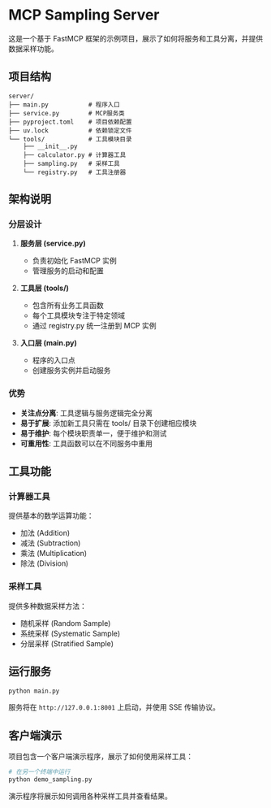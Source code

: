 # MCP Sampling Server

这是一个基于 FastMCP 框架的示例项目，展示了如何将服务和工具分离，并提供数据采样功能。

## 项目结构

```
server/
├── main.py           # 程序入口
├── service.py        # MCP服务类
├── pyproject.toml    # 项目依赖配置
├── uv.lock           # 依赖锁定文件
└── tools/            # 工具模块目录
    ├── __init__.py
    ├── calculator.py # 计算器工具
    ├── sampling.py   # 采样工具
    └── registry.py   # 工具注册器
```

## 架构说明

### 分层设计

1. **服务层 (service.py)**
   - 负责初始化 FastMCP 实例
   - 管理服务的启动和配置

2. **工具层 (tools/)**
   - 包含所有业务工具函数
   - 每个工具模块专注于特定领域
   - 通过 registry.py 统一注册到 MCP 实例

3. **入口层 (main.py)**
   - 程序的入口点
   - 创建服务实例并启动服务

### 优势

- **关注点分离**: 工具逻辑与服务逻辑完全分离
- **易于扩展**: 添加新工具只需在 tools/ 目录下创建相应模块
- **易于维护**: 每个模块职责单一，便于维护和测试
- **可重用性**: 工具函数可以在不同服务中重用

## 工具功能

### 计算器工具
提供基本的数学运算功能：
- 加法 (Addition)
- 减法 (Subtraction)
- 乘法 (Multiplication)
- 除法 (Division)

### 采样工具
提供多种数据采样方法：
- 随机采样 (Random Sample)
- 系统采样 (Systematic Sample)
- 分层采样 (Stratified Sample)

## 运行服务

```bash
python main.py
```

服务将在 `http://127.0.0.1:8001` 上启动，并使用 SSE 传输协议。

## 客户端演示

项目包含一个客户端演示程序，展示了如何使用采样工具：

```bash
# 在另一个终端中运行
python demo_sampling.py
```

演示程序将展示如何调用各种采样工具并查看结果。